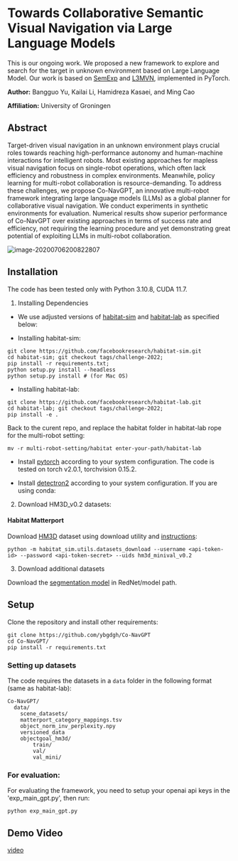
# Towards Collaborative Semantic Visual Navigation via Large Language Models

This is our ongoing work. We proposed a new framework to explore and search for the target in unknown environment based on Large Language Model. Our work is based on [SemExp](https://github.com/devendrachaplot/Object-Goal-Navigation) and [L3MVN](https://sites.google.com/view/l3mvn), implemented in PyTorch.

**Author:** Bangguo Yu, Kailai Li, Hamidreza Kasaei, and Ming Cao

**Affiliation:** University of Groningen

## Abstract

Target-driven visual navigation in an unknown environment plays crucial roles towards reaching high-performance autonomy and human-machine interactions for intelligent robots. Most existing approaches for mapless visual navigation focus on single-robot operations, which  often lack  efficiency and robustness in complex environments. Meanwhile, policy learning for multi-robot collaboration is resource-demanding. To address these challenges, we propose Co-NavGPT, an innovative multi-robot framework integrating large language models (LLMs) as a global planner for collaborative visual navigation. We conduct experiments in synthetic environments for evaluation. Numerical results show superior performance of Co-NavGPT over existing approaches in terms of success rate and efficiency, not requiring the learning procedure and yet demonstrating great potential of exploiting LLMs in multi-robot collaboration.

![image-20200706200822807](img/framework.png)

## Installation

The code has been tested only with Python 3.10.8, CUDA 11.7.

1. Installing Dependencies
- We use adjusted versions of [habitat-sim](https://github.com/facebookresearch/habitat-sim) and [habitat-lab](https://github.com/facebookresearch/habitat-lab) as specified below:

- Installing habitat-sim:
```
git clone https://github.com/facebookresearch/habitat-sim.git
cd habitat-sim; git checkout tags/challenge-2022; 
pip install -r requirements.txt; 
python setup.py install --headless
python setup.py install # (for Mac OS)
```

- Installing habitat-lab:
```
git clone https://github.com/facebookresearch/habitat-lab.git
cd habitat-lab; git checkout tags/challenge-2022; 
pip install -e .
```

Back to the curent repo, and replace the habitat folder in habitat-lab rope for the multi-robot setting: 

```
mv -r multi-robot-setting/habitat enter-your-path/habitat-lab
```

- Install [pytorch](https://pytorch.org/) according to your system configuration. The code is tested on torch v2.0.1, torchvision 0.15.2. 

- Install [detectron2](https://github.com/facebookresearch/detectron2/) according to your system configuration. If you are using conda:

2. Download HM3D_v0.2 datasets:

#### Habitat Matterport
Download [HM3D](https://aihabitat.org/datasets/hm3d/) dataset using download utility and [instructions](https://github.com/facebookresearch/habitat-sim/blob/main/DATASETS.md#habitat-matterport-3d-research-dataset-hm3d):
```
python -m habitat_sim.utils.datasets_download --username <api-token-id> --password <api-token-secret> --uids hm3d_minival_v0.2
```

3. Download additional datasets

Download the [segmentation model](https://drive.google.com/file/d/1U0dS44DIPZ22nTjw0RfO431zV-lMPcvv/view?usp=share_link) in RedNet/model path.


## Setup
Clone the repository and install other requirements:
```
git clone https://github.com/ybgdgh/Co-NavGPT
cd Co-NavGPT/
pip install -r requirements.txt
```

### Setting up datasets
The code requires the datasets in a `data` folder in the following format (same as habitat-lab):
```
Co-NavGPT/
  data/
    scene_datasets/
    matterport_category_mappings.tsv
    object_norm_inv_perplexity.npy
    versioned_data
    objectgoal_hm3d/
        train/
        val/
        val_mini/
```


### For evaluation: 
For evaluating the framework, you need to setup your openai api keys in the 'exp_main_gpt.py', then run:
```
python exp_main_gpt.py
```


## Demo Video

[video](https://sites.google.com/view/co-navgpt)
